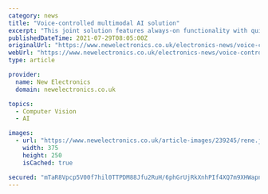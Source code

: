 ```yaml
---
category: news
title: "Voice-controlled multimodal AI solution"
excerpt: "This joint solution features always-on functionality with quick voice-triggered activation from standby mode to perform object recognition, facial recognition, and other vision-based tasks that are critical functions in security cameras and other systems."
publishedDateTime: 2021-07-29T08:05:00Z
originalUrl: "https://www.newelectronics.co.uk/electronics-news/voice-controlled-multimodal-ai-solution/239245/"
webUrl: "https://www.newelectronics.co.uk/electronics-news/voice-controlled-multimodal-ai-solution/239245/"
type: article

provider:
  name: New Electronics
  domain: newelectronics.co.uk

topics:
  - Computer Vision
  - AI

images:
  - url: "https://www.newelectronics.co.uk/article-images/239245/rene.jpg?width=375&height=250&scale=canvas"
    width: 375
    height: 250
    isCached: true

secured: "mTaR8Vpcp5V00f7hil0TTPDM88Jfu2RuH/6phGrUjRkXnhPIf4XQ7m9XHWapn647f1MRUAez5+WrvMxYFFBb+aM9ib2Z01lzlIPiNQc71siFI8zzQwCQZikRPLN9lSAnQUatVgAbqQhREWb+u7dwqkCn4ONBwuC/jZLOl1guQvlX6L8y396THcHUyo7aLr5HzaYXPSGIDtxLGhvdY2efJzcmDk9ZL9VVRK4ZN/YZnTzLotiO0zqN6chKV1CyfN8p5nON46hhuFLC/70StcBb0npYiIAR5ML5a8KphON1D/wio57pvDE0zaMq1G1IvL0QpW5U5lZrl0pJ+bTH9O2xqzGC+d39x4/yI/ni0COSSa8=;EQFwJ/Sl8HCU9X+sx2ApfA=="
---
```



